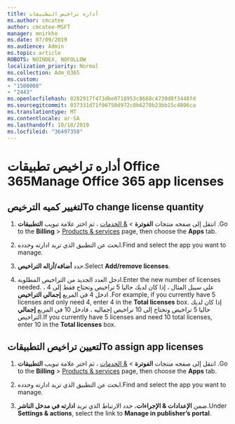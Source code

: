 ```yaml
---
title: أداره تراخيص التطبيقات
ms.author: cmcatee
author: cmcatee-MSFT
manager: mnirkhe
ms.date: 07/09/2019
ms.audience: Admin
ms.topic: article
ROBOTS: NOINDEX, NOFOLLOW
localization_priority: Normal
ms.collection: Adm_O365
ms.custom:
- "1500008"
- "2443"
ms.openlocfilehash: 0282917f473dbe0718953c8668c4730d8f3448fd
ms.sourcegitcommit: 037331d71f06750d972c0b6278b23bb15c4806ca
ms.translationtype: MT
ms.contentlocale: ar-SA
ms.lasthandoff: 10/18/2019
ms.locfileid: "36497358"
---
```

# <a name="manage-office-365-app-licenses"></a><span data-ttu-id="35073-102">أداره تراخيص تطبيقات Office 365</span><span class="sxs-lookup"><span data-stu-id="35073-102">Manage Office 365 app licenses</span></span>

## <a name="to-change-license-quantity"></a><span data-ttu-id="35073-103">لتغيير كميه الترخيص</span><span class="sxs-lookup"><span data-stu-id="35073-103">To change license quantity</span></span>

1. <span data-ttu-id="35073-104">انتقل إلى صفحه منتجات **الفوترة** > [& الخدمات](https://go.microsoft.com/fwlink/p/?linkid=842054) ، ثم اختر علامة تبويب **التطبيقات** .</span><span class="sxs-lookup"><span data-stu-id="35073-104">Go to the **Billing** > [Products & services](https://go.microsoft.com/fwlink/p/?linkid=842054) page, then choose the **Apps** tab.</span></span>

2. <span data-ttu-id="35073-105">ابحث عن التطبيق الذي تريد ادارته وحدده.</span><span class="sxs-lookup"><span data-stu-id="35073-105">Find and select the app you want to manage.</span></span>  

3. <span data-ttu-id="35073-106">حدد **أضافه/أزاله التراخيص**.</span><span class="sxs-lookup"><span data-stu-id="35073-106">Select **Add/remove licenses**.</span></span>

4. <span data-ttu-id="35073-107">ادخل العدد الجديد من التراخيص المطلوبة.</span><span class="sxs-lookup"><span data-stu-id="35073-107">Enter the new number of licenses needed.</span></span> <span data-ttu-id="35073-108">علي سبيل المثال ، إذا كان لديك حاليا 5 تراخيص وتحتاج فقط إلى 4 ، ادخل 4 في المربع **إجمالي التراخيص** .</span><span class="sxs-lookup"><span data-stu-id="35073-108">For example, if you currently have 5 licenses and only need 4, enter 4 in the **Total licenses** box.</span></span> <span data-ttu-id="35073-109">إذا كان لديك حاليا 5 تراخيص وتحتاج إلى 10 تراخيص إجماليه ، فادخل 10 في المربع **إجمالي** التراخيص.</span><span class="sxs-lookup"><span data-stu-id="35073-109">If you currently have 5 licenses and need 10 total licenses, enter 10 in the **Total licenses** box.</span></span>

## <a name="to-assign-app-licenses"></a><span data-ttu-id="35073-110">لتعيين تراخيص التطبيقات</span><span class="sxs-lookup"><span data-stu-id="35073-110">To assign app licenses</span></span>

1. <span data-ttu-id="35073-111">انتقل إلى صفحه منتجات **الفوترة** > [& الخدمات](https://go.microsoft.com/fwlink/p/?linkid=842054) ، ثم اختر علامة تبويب **التطبيقات** .</span><span class="sxs-lookup"><span data-stu-id="35073-111">Go to the **Billing** > [Products & services](https://go.microsoft.com/fwlink/p/?linkid=842054) page, then choose the **Apps** tab.</span></span>

2. <span data-ttu-id="35073-112">ابحث عن التطبيق الذي تريد ادارته وحدده.</span><span class="sxs-lookup"><span data-stu-id="35073-112">Find and select the app you want to manage.</span></span>  

3. <span data-ttu-id="35073-113">ضمن **الإعدادات & الإجراءات**، حدد الارتباط الذي تريد **ادارته في مدخل الناشر**.</span><span class="sxs-lookup"><span data-stu-id="35073-113">Under **Settings & actions**, select the link to **Manage in publisher’s portal**.</span></span>